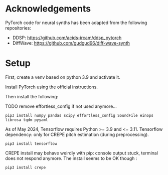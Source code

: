 
# Acknowledgements

PyTorch code for neural synths has been adapted from the following repositories:
- DDSP: https://github.com/acids-ircam/ddsp_pytorch
- DiffWave: https://github.com/gudgud96/diff-wave-synth

# Setup 

First, create a venv based on python 3.9 and activate it. 
<!-- conda create -n neuralsynths python=3.9 ipython -->

Install PyTorch using the official instructions.
<!-- Specific CUDA version (older than the system's CUDA ?), without requiring conda-forge:
conda install pytorch==1.12.1 torchvision==0.13.1 torchaudio==0.12.1 cudatoolkit=11.3 -c pytorch -->

Then install the following:

TODO remove effortless_config if not used anymore...

```pip3 install numpy pandas scipy effortless_config SoundFile einops librosa tqdm pyyaml```

As of May 2024, Tensorflow requires Python >= 3.9 and <= 3.11. Tensorflow dependency: only for CREPE pitch estimation (during preprocessing).
<!-- CPU only to prevent conflicts with PyTorch's CUDA packages (conda installed...) in the venv. -->

```pip3 install tensorflow```

CREPE install may behave weirdly with pip: console output stuck, terminal does not respond anymore. 
The install seems to be OK though :

```pip3 install crepe```
